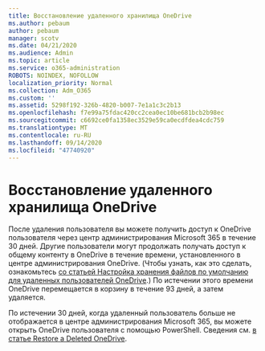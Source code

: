 ```yaml
---
title: Восстановление удаленного хранилища OneDrive
ms.author: pebaum
author: pebaum
manager: scotv
ms.date: 04/21/2020
ms.audience: Admin
ms.topic: article
ms.service: o365-administration
ROBOTS: NOINDEX, NOFOLLOW
localization_priority: Normal
ms.collection: Adm_O365
ms.custom: ''
ms.assetid: 5298f192-326b-4820-b007-7e1a1c3c2b13
ms.openlocfilehash: f7e99a75fdac420cc2cea0ec10be681bcb2b98ec
ms.sourcegitcommit: c6692ce0fa1358ec3529e59ca0ecdfdea4cdc759
ms.translationtype: MT
ms.contentlocale: ru-RU
ms.lasthandoff: 09/14/2020
ms.locfileid: "47740920"
---
```

# <a name="restore-a-deleted-onedrive"></a>Восстановление удаленного хранилища OneDrive

После удаления пользователя вы можете получить доступ к OneDrive пользователя через центр администрирования Microsoft 365 в течение 30 дней. Другие пользователи могут продолжать получать доступ к общему контенту в OneDrive в течение времени, установленного в центре администрирования OneDrive. (Чтобы узнать, как это сделать, ознакомьтесь [со статьей Настройка хранения файлов по умолчанию для удаленных пользователей OneDrive](https://go.microsoft.com/fwlink/?linkid=874267).) По истечении этого времени OneDrive перемещается в корзину в течение 93 дней, а затем удаляется.
  
По истечении 30 дней, когда удаленный пользователь больше не отображается в центре администрирования Microsoft 365, вы можете открыть OneDrive пользователя с помощью PowerShell. Сведения см. [в статье Restore a Deleted OneDrive](https://go.microsoft.com/fwlink/?linkid=874269).
  

